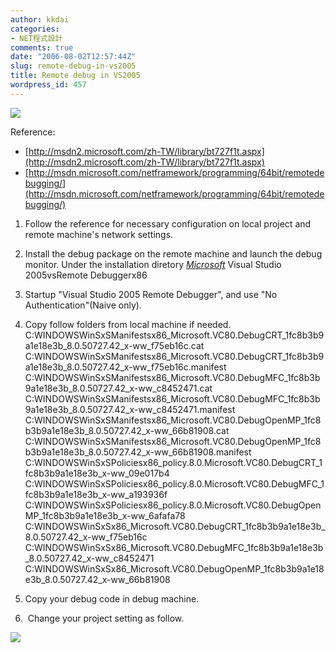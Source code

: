 ```yaml
---
author: kkdai
categories:
- NET程式設計
comments: true
date: "2006-08-02T12:57:44Z"
slug: remote-debug-in-vs2005
title: Remote debug in VS2005
wordpress_id: 457
---
```


![](http://msdn.microsoft.com/vstudio/images/VS2005_logo_product_home.gif)

Reference: 

  * [http://msdn2.microsoft.com/zh-TW/library/bt727f1t.aspx](http://msdn2.microsoft.com/zh-TW/library/bt727f1t.aspx)
  * [http://msdn.microsoft.com/netframework/programming/64bit/remotedebugging/](http://msdn.microsoft.com/netframework/programming/64bit/remotedebugging/)

  1. Follow the reference for necessary configuration on local project and remote machine's network settings.
  2. Install the debug package on the remote machine and launch the debug monitor. Under the installation diretory [_Microsoft_](//\Microsoft) Visual Studio 2005vsRemote Debuggerx86
  3. Startup "Visual Studio 2005 Remote Debugger", and use "No Authentication"(Naive only).  

  4. Copy follow folders from local machine if needed.  
C:WINDOWSWinSxSManifestsx86_Microsoft.VC80.DebugCRT_1fc8b3b9a1e18e3b_8.0.50727.42_x-ww_f75eb16c.cat  
C:WINDOWSWinSxSManifestsx86_Microsoft.VC80.DebugCRT_1fc8b3b9a1e18e3b_8.0.50727.42_x-ww_f75eb16c.manifest  
C:WINDOWSWinSxSManifestsx86_Microsoft.VC80.DebugMFC_1fc8b3b9a1e18e3b_8.0.50727.42_x-ww_c8452471.cat  
C:WINDOWSWinSxSManifestsx86_Microsoft.VC80.DebugMFC_1fc8b3b9a1e18e3b_8.0.50727.42_x-ww_c8452471.manifest  
C:WINDOWSWinSxSManifestsx86_Microsoft.VC80.DebugOpenMP_1fc8b3b9a1e18e3b_8.0.50727.42_x-ww_66b81908.cat  
C:WINDOWSWinSxSManifestsx86_Microsoft.VC80.DebugOpenMP_1fc8b3b9a1e18e3b_8.0.50727.42_x-ww_66b81908.manifest  
C:WINDOWSWinSxSPoliciesx86_policy.8.0.Microsoft.VC80.DebugCRT_1fc8b3b9a1e18e3b_x-ww_09e017b4  
C:WINDOWSWinSxSPoliciesx86_policy.8.0.Microsoft.VC80.DebugMFC_1fc8b3b9a1e18e3b_x-ww_a193936f  
C:WINDOWSWinSxSPoliciesx86_policy.8.0.Microsoft.VC80.DebugOpenMP_1fc8b3b9a1e18e3b_x-ww_6afafa78  
C:WINDOWSWinSxSx86_Microsoft.VC80.DebugCRT_1fc8b3b9a1e18e3b_8.0.50727.42_x-ww_f75eb16c  
C:WINDOWSWinSxSx86_Microsoft.VC80.DebugMFC_1fc8b3b9a1e18e3b_8.0.50727.42_x-ww_c8452471  
C:WINDOWSWinSxSx86_Microsoft.VC80.DebugOpenMP_1fc8b3b9a1e18e3b_8.0.50727.42_x-ww_66b81908
  5. Copy your debug code in debug machine.
  6.  Change your project setting as follow.

![](http://msdn.microsoft.com/netframework/art/Project%20Debugging%20Properties.GIF)

